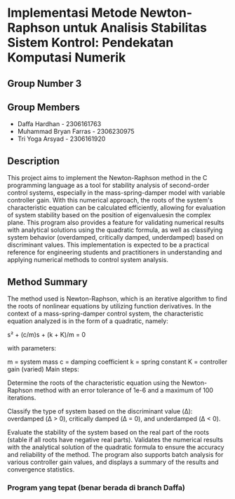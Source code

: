 #  Implementasi Metode Newton-Raphson untuk Analisis Stabilitas Sistem Kontrol: Pendekatan Komputasi Numerik

## Group Number 3

## Group Members
- Daffa Hardhan - 2306161763
- Muhammad Bryan Farras - 2306230975
- Tri Yoga Arsyad - 2306161920

## Description
This project aims to implement the Newton-Raphson method in the C programming language as a tool for stability analysis of second-order control systems, especially in the mass-spring-damper model with variable controller gain. With this numerical approach, the roots of the system's characteristic equation can be calculated efficiently, allowing for evaluation of system stability based on the position of eigenvalues ​​in the complex plane. This program also provides a feature for validating numerical results with analytical solutions using the quadratic formula, as well as classifying system behavior (overdamped, critically damped, underdamped) based on discriminant values. This implementation is expected to be a practical reference for engineering students and practitioners in understanding and applying numerical methods to control system analysis.

## Method Summary
The method used is Newton-Raphson, which is an iterative algorithm to find the roots of nonlinear equations by utilizing function derivatives. In the context of a mass-spring-damper control system, the characteristic equation analyzed is in the form of a quadratic, namely:

s² + (c/m)s + (k + K)/m = 0

with parameters:

m = system mass
c = damping coefficient
k = spring constant
K = controller gain (varied)
Main steps:

Determine the roots of the characteristic equation using the Newton-Raphson method with an error tolerance of 1e-6 and a maximum of 100 iterations.

Classify the type of system based on the discriminant value (Δ): overdamped (Δ > 0), critically damped (Δ = 0), and underdamped (Δ < 0).

Evaluate the stability of the system based on the real part of the roots (stable if all roots have negative real parts).
Validates the numerical results with the analytical solution of the quadratic formula to ensure the accuracy and reliability of the method. The program also supports batch analysis for various controller gain values, and displays a summary of the results and convergence statistics.


### Program yang tepat (benar berada di branch Daffa)
